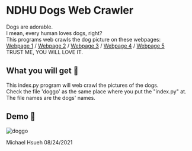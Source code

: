 # NDHU Dogs Web Crawler
Dogs are adorable.  
I mean, every human loves dogs, right?  
This programs web crawls the dog picture on these webpages:  
[Webpage 1](http://faculty.ndhu.edu.tw/~aowoo-welfare/area0.html) / [Webpage 2](http://faculty.ndhu.edu.tw/~aowoo-welfare/area1.html) / [Webpage 3](http://faculty.ndhu.edu.tw/~aowoo-welfare/area2.html) / [Webpage 4](http://faculty.ndhu.edu.tw/~aowoo-welfare/area3.html) / [Webpage 5](http://faculty.ndhu.edu.tw/~aowoo-welfare/area4.html)  
TRUST ME, YOU WILL LOVE IT.  

## What you will get :icecream:
This index.py program will web crawl the pictures of the dogs.  
Check the file 'doggo' as the same place where you put the "index.py" at.  
The file names are the dogs' names.  

## Demo :eyes:
![doggo](https://user-images.githubusercontent.com/78197510/130640380-ad39aedd-b8f4-4740-a38a-a2fe9b6ebeb2.png)  

Michael Hsueh 08/24/2021
